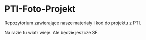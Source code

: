 # PTI-Foto-Projekt
Repozytorium zawierające nasze materiały i kod do projektu z PTI.

Na razie tu wiatr wieje.
Ale będzie jeszcze SF.
